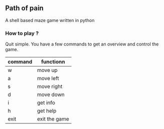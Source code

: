 ## Path of pain
A shell based maze game written in python


### How to play ?

Quit simple. You have a few commands to get an overview and control the game.

| command | functionn |
| ------- | --------- |
| w       | move up   |
| a       | move left   |
| s       | move right   |
| d       | move down   |
| i       | get info   |
| h       | get help   |
| exit       | exit the game  |